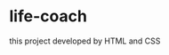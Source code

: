 # life-coach
this project developed by HTML and CSS
<a href="https://parniazarinweb.github.io/life-coach/"></a>
